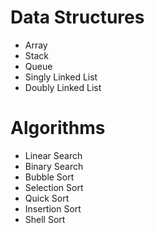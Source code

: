 # Data Structures

- Array
- Stack
- Queue
- Singly Linked List
- Doubly Linked List

# Algorithms

- Linear Search
- Binary Search
- Bubble Sort
- Selection Sort
- Quick Sort
- Insertion Sort
- Shell Sort
